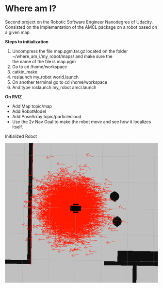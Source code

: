 # Where am I?

Second project on the Robotic Software Engineer Nanodegree of Udacity.  
Consisted on the implemantation of the AMCL package on a robot based on a given map

__Steps to initialization__  
  
  1. Uncompress the file map.pgm.tar.gz located on the folder ~/where_am_i/my_robot/maps/ and make sure the  
     the name  of the file is map.pgm
  2. Go to cd /home/workspace
  3. catkin_make
  4. roslaunch my_robot world.launch
  5. On another terminal go to cd /home/workspace
  6. And type roslaunch my_robot amcl.launch

__On RVIZ__
 - Add Map topic/map
 - Add RobotModel
 - Add PoseArray topic/particlecloud
 - Use the 2v Nav Goal to make the robot move and see how it localizes itself.  
   
 Initialized Robot
 
 ![Initialized_robot](/img/initialized_robot.png)
